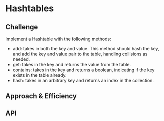 # Hashtables

<!-- Short summary or background information -->

## Challenge

Implement a Hashtable with the following methods:

- add: takes in both the key and value. This method should hash the key, and add the key and value pair to the table, handling collisions as needed.
- get: takes in the key and returns the value from the table.
- contains: takes in the key and returns a boolean, indicating if the key exists in the table already.
- hash: takes in an arbitrary key and returns an index in the collection.

## Approach & Efficiency

<!-- What approach did you take? Why? What is the Big O space/time for this approach? -->

## API
